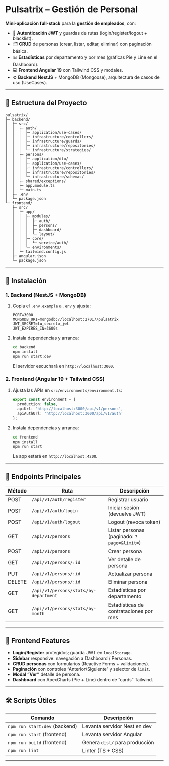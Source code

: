 # Pulsatrix – Gestión de Personal

**Mini-aplicación full-stack** para la **gestión de empleados**, con:

- 🔐 **Autenticación JWT** y guardas de rutas (login/register/logout + blacklist).
- 🗂️ **CRUD** de personas (crear, listar, editar, eliminar) con paginación básica.
- 📊 **Estadísticas** por departamento y por mes (gráficas Pie y Line en el Dashboard).
- 💻 **Frontend Angular 19** con Tailwind CSS y modales.
- ⚙️ **Backend NestJS** + MongoDB (Mongoose), arquitectura de casos de uso (UseCases).

---

## 📂 Estructura del Proyecto

```
pulsatrix/
├─ backend/
│  ├─ src/
│  │  ├─ auth/
│  │  │  ├─ application/use-cases/
│  │  │  ├─ infrastructure/controllers/
│  │  │  ├─ infrastructure/guards/
│  │  │  ├─ infrastructure/repositories/
│  │  │  └─ infrastructure/strategies/
│  │  ├─ persons/
│  │  │  ├─ application/dto/
│  │  │  ├─ application/use-cases/
│  │  │  ├─ infrastructure/controllers/
│  │  │  ├─ infrastructure/repositories/
│  │  │  └─ infrastructure/schemas/
│  │  ├─ shared/exceptions/
│  │  ├─ app.module.ts
│  │  └─ main.ts
│  ├─ .env
│  └─ package.json
└─ frontend/
   ├─ src/
   │  ├─ app/
   │  │  ├─ modules/
   │  │  │  ├─ auth/
   │  │  │  ├─ persons/
   │  │  │  ├─ dashboard/
   │  │  │  └─ layout/
   │  │  ├─ core/
   │  │  │  └─ service/auth/
   │  │  └─ environments/
   │  └─ tailwind.config.js
   ├─ angular.json
   └─ package.json
```

---

## 🚀 Instalación

### 1. Backend (NestJS + MongoDB)

1. Copia el `.env.example` a `.env` y ajusta:
   ```dotenv
   PORT=3000
   MONGODB_URI=mongodb://localhost:27017/pulsatrix
   JWT_SECRET=tu_secreto_jwt
   JWT_EXPIRES_IN=3600s
   ```
2. Instala dependencias y arranca:
   ```bash
   cd backend
   npm install
   npm run start:dev
   ```
   El servidor escuchará en `http://localhost:3000`.

### 2. Frontend (Angular 19 + Tailwind CSS)

1. Ajusta las APIs en `src/environments/environment.ts`:
   ```ts
   export const environment = {
     production: false,
     apiUrl: 'http://localhost:3000/api/v1/persons',
     apiAuthUrl: 'http://localhost:3000/api/v1/auth'
   };
   ```
2. Instala dependencias y arranca:
   ```bash
   cd frontend
   npm install
   npm run start
   ```
   La app estará en `http://localhost:4200`.

---

## 📑 Endpoints Principales

| Método | Ruta                                       | Descripción                                |
| ------ | ------------------------------------------ | ------------------------------------------ |
| POST   | `/api/v1/auth/register`                    | Registrar usuario                         |
| POST   | `/api/v1/auth/login`                       | Iniciar sesión (devuelve JWT)             |
| POST   | `/api/v1/auth/logout`                      | Logout (revoca token)                     |
| GET    | `/api/v1/persons`                          | Listar personas (paginado: `?page=&limit=`) |
| POST   | `/api/v1/persons`                          | Crear persona                             |
| GET    | `/api/v1/persons/:id`                      | Ver detalle de persona                    |
| PUT    | `/api/v1/persons/:id`                      | Actualizar persona                        |
| DELETE | `/api/v1/persons/:id`                      | Eliminar persona                          |
| GET    | `/api/v1/persons/stats/by-department`      | Estadísticas por departamento             |
| GET    | `/api/v1/persons/stats/by-month`           | Estadísticas de contrataciones por mes    |

---

## 🎨 Frontend Features

- **Login/Register** protegidos; guarda JWT en `localStorage`.
- **Sidebar** responsive: navegación a Dashboard / Personas.
- **CRUD personas** con formularios (Reactive Forms + validaciones).
- **Paginación** con controles “Anterior/Siguiente” y selector de `limit`.
- **Modal “Ver”** detalle de persona.
- **Dashboard** con ApexCharts (Pie + Line) dentro de “cards” Tailwind.

---

## 🛠️ Scripts Útiles

| Comando                         | Descripción                    |
| ------------------------------- | ------------------------------ |
| `npm run start:dev` (backend)   | Levanta servidor Nest en dev   |
| `npm run start` (frontend)      | Levanta servidor Angular       |
| `npm run build` (frontend)      | Genera `dist/` para producción |
| `npm run lint`                  | Linter (TS + CSS)              |

---

